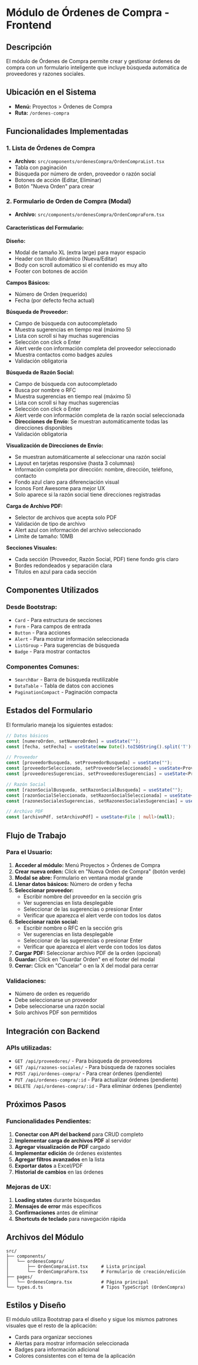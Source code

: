 # Módulo de Órdenes de Compra - Frontend

## Descripción

El módulo de Órdenes de Compra permite crear y gestionar órdenes de compra con un formulario inteligente que incluye búsqueda automática de proveedores y razones sociales.

## Ubicación en el Sistema

- **Menú:** Proyectos > Órdenes de Compra
- **Ruta:** `/ordenes-compra`

## Funcionalidades Implementadas

### 1. Lista de Órdenes de Compra
- **Archivo:** `src/components/ordenesCompra/OrdenCompraList.tsx`
- Tabla con paginación
- Búsqueda por número de orden, proveedor o razón social
- Botones de acción (Editar, Eliminar)
- Botón "Nueva Orden" para crear

### 2. Formulario de Orden de Compra (Modal)
- **Archivo:** `src/components/ordenesCompra/OrdenCompraForm.tsx`

#### Características del Formulario:

**Diseño:**
- Modal de tamaño XL (extra large) para mayor espacio
- Header con título dinámico (Nueva/Editar)
- Body con scroll automático si el contenido es muy alto
- Footer con botones de acción

**Campos Básicos:**
- Número de Orden (requerido)
- Fecha (por defecto fecha actual)

**Búsqueda de Proveedor:**
- Campo de búsqueda con autocompletado
- Muestra sugerencias en tiempo real (máximo 5)
- Lista con scroll si hay muchas sugerencias
- Selección con click o Enter
- Alert verde con información completa del proveedor seleccionado
- Muestra contactos como badges azules
- Validación obligatoria

**Búsqueda de Razón Social:**
- Campo de búsqueda con autocompletado
- Busca por nombre o RFC
- Muestra sugerencias en tiempo real (máximo 5)
- Lista con scroll si hay muchas sugerencias
- Selección con click o Enter
- Alert verde con información completa de la razón social seleccionada
- **Direcciones de Envío**: Se muestran automáticamente todas las direcciones disponibles
- Validación obligatoria

**Visualización de Direcciones de Envío:**
- Se muestran automáticamente al seleccionar una razón social
- Layout en tarjetas responsive (hasta 3 columnas)
- Información completa por dirección: nombre, dirección, teléfono, contacto
- Fondo azul claro para diferenciación visual
- Iconos Font Awesome para mejor UX
- Solo aparece si la razón social tiene direcciones registradas

**Carga de Archivo PDF:**
- Selector de archivos que acepta solo PDF
- Validación de tipo de archivo
- Alert azul con información del archivo seleccionado
- Límite de tamaño: 10MB

**Secciones Visuales:**
- Cada sección (Proveedor, Razón Social, PDF) tiene fondo gris claro
- Bordes redondeados y separación clara
- Títulos en azul para cada sección

## Componentes Utilizados

### Desde Bootstrap:
- `Card` - Para estructura de secciones
- `Form` - Para campos de entrada
- `Button` - Para acciones
- `Alert` - Para mostrar información seleccionada
- `ListGroup` - Para sugerencias de búsqueda
- `Badge` - Para mostrar contactos

### Componentes Comunes:
- `SearchBar` - Barra de búsqueda reutilizable
- `DataTable` - Tabla de datos con acciones
- `PaginationCompact` - Paginación compacta

## Estados del Formulario

El formulario maneja los siguientes estados:

```typescript
// Datos básicos
const [numeroOrden, setNumeroOrden] = useState("");
const [fecha, setFecha] = useState(new Date().toISOString().split('T')[0]);

// Proveedor
const [proveedorBusqueda, setProveedorBusqueda] = useState("");
const [proveedorSeleccionado, setProveedorSeleccionado] = useState<Proveedor | null>(null);
const [proveedoresSugerencias, setProveedoresSugerencias] = useState<Proveedor[]>([]);

// Razón Social
const [razonSocialBusqueda, setRazonSocialBusqueda] = useState("");
const [razonSocialSeleccionada, setRazonSocialSeleccionada] = useState<RazonSocial | null>(null);
const [razonesSocialesSugerencias, setRazonesSocialesSugerencias] = useState<RazonSocial[]>([]);

// Archivo PDF
const [archivoPdf, setArchivoPdf] = useState<File | null>(null);
```

## Flujo de Trabajo

### Para el Usuario:

1. **Acceder al módulo:** Menú Proyectos > Órdenes de Compra
2. **Crear nueva orden:** Click en "Nueva Orden de Compra" (botón verde)
3. **Modal se abre:** Formulario en ventana modal grande
4. **Llenar datos básicos:** Número de orden y fecha
5. **Seleccionar proveedor:** 
   - Escribir nombre del proveedor en la sección gris
   - Ver sugerencias en lista desplegable
   - Seleccionar de las sugerencias o presionar Enter
   - Verificar que aparezca el alert verde con todos los datos
6. **Seleccionar razón social:**
   - Escribir nombre o RFC en la sección gris
   - Ver sugerencias en lista desplegable
   - Seleccionar de las sugerencias o presionar Enter
   - Verificar que aparezca el alert verde con todos los datos
7. **Cargar PDF:** Seleccionar archivo PDF de la orden (opcional)
8. **Guardar:** Click en "Guardar Orden" en el footer del modal
9. **Cerrar:** Click en "Cancelar" o en la X del modal para cerrar

### Validaciones:
- Número de orden es requerido
- Debe seleccionarse un proveedor
- Debe seleccionarse una razón social
- Solo archivos PDF son permitidos

## Integración con Backend

### APIs utilizadas:
- `GET /api/proveedores/` - Para búsqueda de proveedores
- `GET /api/razones-sociales/` - Para búsqueda de razones sociales
- `POST /api/ordenes-compra/` - Para crear órdenes (pendiente)
- `PUT /api/ordenes-compra/:id` - Para actualizar órdenes (pendiente)
- `DELETE /api/ordenes-compra/:id` - Para eliminar órdenes (pendiente)

## Próximos Pasos

### Funcionalidades Pendientes:
1. **Conectar con API del backend** para CRUD completo
2. **Implementar carga de archivos PDF** al servidor
3. **Agregar visualización de PDF** cargado
4. **Implementar edición** de órdenes existentes
5. **Agregar filtros avanzados** en la lista
6. **Exportar datos** a Excel/PDF
7. **Historial de cambios** en las órdenes

### Mejoras de UX:
1. **Loading states** durante búsquedas
2. **Mensajes de error** más específicos
3. **Confirmaciones** antes de eliminar
4. **Shortcuts de teclado** para navegación rápida

## Archivos del Módulo

```
src/
├── components/
│   └── ordenesCompra/
│       ├── OrdenCompraList.tsx     # Lista principal
│       └── OrdenCompraForm.tsx     # Formulario de creación/edición
├── pages/
│   └── OrdenesCompra.tsx           # Página principal
└── types.d.ts                      # Tipos TypeScript (OrdenCompra)
```

## Estilos y Diseño

El módulo utiliza Bootstrap para el diseño y sigue los mismos patrones visuales que el resto de la aplicación:
- Cards para organizar secciones
- Alertas para mostrar información seleccionada
- Badges para información adicional
- Colores consistentes con el tema de la aplicación
